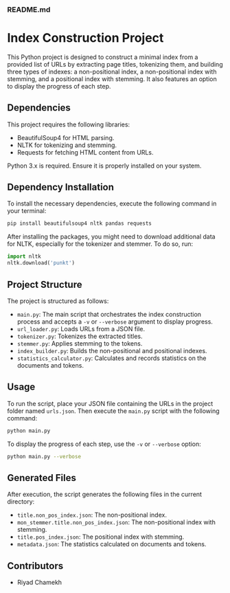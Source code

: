 ### README.md

# Index Construction Project

This Python project is designed to construct a minimal index from a provided list of URLs by extracting page titles, tokenizing them, and building three types of indexes: a non-positional index, a non-positional index with stemming, and a positional index with stemming. It also features an option to display the progress of each step.

## Dependencies

This project requires the following libraries:
- BeautifulSoup4 for HTML parsing.
- NLTK for tokenizing and stemming.
- Requests for fetching HTML content from URLs.

Python 3.x is required. Ensure it is properly installed on your system.

## Dependency Installation

To install the necessary dependencies, execute the following command in your terminal:

```bash
pip install beautifulsoup4 nltk pandas requests
```

After installing the packages, you might need to download additional data for NLTK, especially for the tokenizer and stemmer. To do so, run:

```python
import nltk
nltk.download('punkt')
```

## Project Structure

The project is structured as follows:

- `main.py`: The main script that orchestrates the index construction process and accepts a `-v` or `--verbose` argument to display progress.
- `url_loader.py`: Loads URLs from a JSON file.
- `tokenizer.py`: Tokenizes the extracted titles.
- `stemmer.py`: Applies stemming to the tokens.
- `index_builder.py`: Builds the non-positional and positional indexes.
- `statistics_calculator.py`: Calculates and records statistics on the documents and tokens.

## Usage

To run the script, place your JSON file containing the URLs in the project folder named `urls.json`. Then execute the `main.py` script with the following command:

```bash
python main.py
```

To display the progress of each step, use the `-v` or `--verbose` option:

```bash
python main.py --verbose
```

## Generated Files

After execution, the script generates the following files in the current directory:

- `title.non_pos_index.json`: The non-positional index.
- `mon_stemmer.title.non_pos_index.json`: The non-positional index with stemming.
- `title.pos_index.json`: The positional index with stemming.
- `metadata.json`: The statistics calculated on documents and tokens.

## Contributors
- Riyad Chamekh
